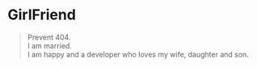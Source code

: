 # GirlFriend
> Prevent 404. <br /> 
I am married.  <br /> 
I am happy and a developer who loves my wife, daughter and son. <br /> 
